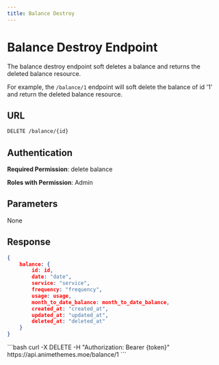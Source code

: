 ```yaml
---
title: Balance Destroy
---
```


<Block>

# Balance Destroy Endpoint

The balance destroy endpoint soft deletes a balance and returns the deleted balance resource.

For example, the `/balance/1` endpoint will soft delete the balance of id '1' and return the deleted balance resource.

## URL

```sh
DELETE /balance/{id}
```

## Authentication

**Required Permission**: delete balance

**Roles with Permission**: Admin

## Parameters

None

## Response

```json
{
    balance: {
        id: id,
        date: "date",
        service: "service",
        frequency: "frequency",
        usage: usage,
        month_to_date_balance: month_to_date_balance,
        created_at: "created_at",
        updated_at: "updated_at",
        deleted_at: "deleted_at"
    }
}
```

<Example>

<CURL>
```bash
curl -X DELETE -H "Authorization: Bearer {token}" https://api.animethemes.moe/balance/1
```
</CURL>

</Example>

</Block>